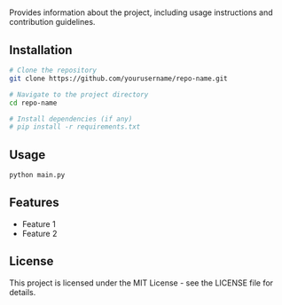 # 

Provides information about the project, including usage instructions and contribution guidelines.

## Installation

```bash
# Clone the repository
git clone https://github.com/yourusername/repo-name.git

# Navigate to the project directory
cd repo-name

# Install dependencies (if any)
# pip install -r requirements.txt
```

## Usage

```bash
python main.py
```

## Features

- Feature 1
- Feature 2

## License

This project is licensed under the MIT License - see the LICENSE file for details.

